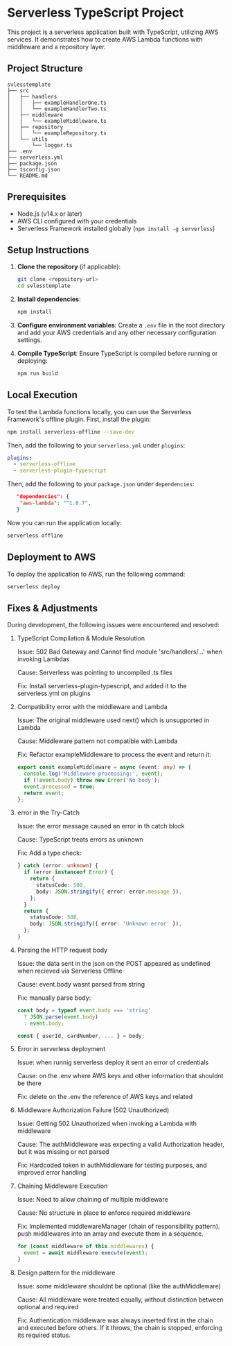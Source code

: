 # Serverless TypeScript Project

This project is a serverless application built with TypeScript, utilizing AWS services. It demonstrates how to create AWS Lambda functions with middleware and a repository layer.

## Project Structure

```
svlesstemplate
├── src
│   ├── handlers
│   │   ├── exampleHandlerOne.ts
│   │   └── exampleHandlerTwo.ts
│   ├── middleware
│   │   └── exampleMiddleware.ts
│   ├── repository
│   │   └── exampleRepository.ts
│   └── utils
│       └── logger.ts
├── .env
├── serverless.yml
├── package.json
├── tsconfig.json
└── README.md
```

## Prerequisites

- Node.js (v14.x or later)
- AWS CLI configured with your credentials
- Serverless Framework installed globally (`npm install -g serverless`)

## Setup Instructions

1. **Clone the repository** (if applicable):
   ```bash
   git clone <repository-url>
   cd svlesstemplate
   ```

2. **Install dependencies**:
   ```bash
   npm install
   ```

3. **Configure environment variables**:
   Create a `.env` file in the root directory and add your AWS credentials and any other necessary configuration settings.

4. **Compile TypeScript**:
   Ensure TypeScript is compiled before running or deploying:
   ```bash
   npm run build
   ```

## Local Execution

To test the Lambda functions locally, you can use the Serverless Framework's offline plugin. First, install the plugin:

```bash
npm install serverless-offline --save-dev
```

Then, add the following to your `serverless.yml` under `plugins`:

```yaml
plugins:
  - serverless-offline
  - serverless-plugin-typescript
```

Then, add the following to your `package.json` under `dependencies`:

```json
   "dependencies": {
    "aws-lambda": "^1.0.7",
   }
```

Now you can run the application locally:

```bash
serverless offline
```

## Deployment to AWS

To deploy the application to AWS, run the following command:

```bash
serverless deploy
```

## Fixes & Adjustments

During development, the following issues were encountered and resolved:
1. TypeScript Compilation & Module Resolution

    Issue: 502 Bad Gateway and Cannot find module 'src/handlers/…' when invoking Lambdas
    
    Cause: Serverless was pointing to uncompiled .ts files
    
    Fix: Install serverless-plugin-typescript, and added it to the serverless.yml on plugins

2. Compatibility error with the middleware and Lambda

    Issue: The original middleware used next() which is unsupported in Lambda
    
    Cause: Middleware pattern not compatible with Lambda
    
    Fix: Refactor exampleMiddleware to process the event and return it:

    ```ts
    export const exampleMiddleware = async (event: any) => {
      console.log('Middleware processing:', event);
      if (!event.body) throw new Error('No body');
      event.processed = true;
      return event;
    };
    ```

3. error in the Try-Catch

    Issue: the error message caused an error in th catch block
    
    Cause: TypeScript treats errors as unknown
    
    Fix: Add a type check:

    ```ts
    } catch (error: unknown) {
      if (error instanceof Error) {
        return {
          statusCode: 500,
          body: JSON.stringify({ error: error.message }),
        };
      }
      return {
        statusCode: 500,
        body: JSON.stringify({ error: 'Unknown error' }),
      };
    }

    ```

4. Parsing the HTTP request body

    Issue: the data sent in the json on the POST appeared as undefined when recieved via Serverless Offline

    Cause: event.body wasnt parsed from string
    
    Fix: manually parse body:

    ```ts
    const body = typeof event.body === 'string'
      ? JSON.parse(event.body)
      : event.body;

    const { userId, cardNumber, ... } = body;

    ```

5. Error in serverless deployment

    Issue: when runnig serverless deploy it sent an error of credentials

    Cause: on the .env where AWS keys and other information that shouldnt be there

    Fix: delete on the .env the reference of AWS keys and related

6. Middleware Authorization Failure (502 Unauthorized)

    Issue: Getting 502 Unauthorized when invoking a Lambda with middleware

    Cause: The authMiddleware was expecting a valid Authorization header, but it was missing or not parsed

    Fix: Hardcoded token in authMiddleware for testing purposes, and improved error handling

7. Chaining Middleware Execution

    Issue: Need to allow chaining of multiple middleware

    Cause: No structure in place to enforce required middleware

    Fix: Implemented middlewareManager (chain of responsibility pattern). push middlewares into an array and execute them in a sequence.
  
      ```ts
      for (const middleware of this.middlewares) {
        event = await middleware.execute(event);
      }
      ```

8. Design pattern for the middleware

    Issue: some middleware shouldnt be optional (like the authMiddleware)

    Cause: All middleware were treated equally, without distinction between optional and required

    Fix: Authentication middleware was always inserted first in the chain and executed before others. If it throws, the chain is stopped, enforcing its required status.

